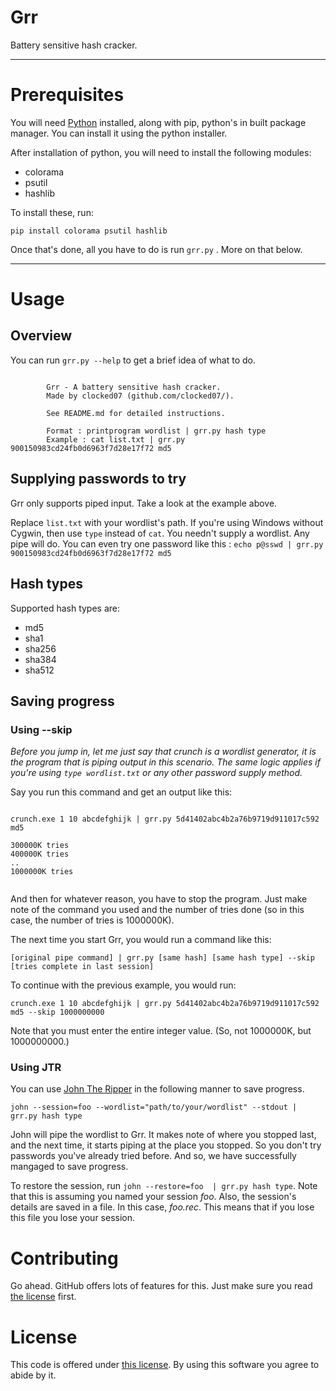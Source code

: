 # Grr
Battery sensitive hash cracker.

---

# Prerequisites

You will need <a href='https://www.python.org/'>Python</a> installed, along with pip, python's in built package manager. You can install it using the python installer.

After installation of python, you will need to install the following modules:

  - colorama
  - psutil
  - hashlib

To install these, run:

``` pip install colorama psutil hashlib ```


Once that's done, all you have to do is run ```grr.py``` . More on that below.

---

# Usage

## Overview

You can run ```grr.py --help``` to get a brief idea of what to do.

```

        Grr - A battery sensitive hash cracker.
        Made by clocked07 (github.com/clocked07/).

        See README.md for detailed instructions.

        Format : printprogram wordlist | grr.py hash type
        Example : cat list.txt | grr.py 900150983cd24fb0d6963f7d28e17f72 md5

```

## Supplying passwords to try

Grr only supports piped input. Take a look at the example above.

Replace `list.txt` with your wordlist's path. If you're using Windows without Cygwin, then use `type` instead of `cat`.
You needn't supply a wordlist. Any pipe will do. You can even try one password like this : ``` echo p@sswd | grr.py 900150983cd24fb0d6963f7d28e17f72 md5 ```


## Hash types

Supported hash types are:

  - md5
  - sha1
  - sha256
  - sha384
  - sha512


## Saving progress

### Using --skip

*Before you jump in, let me just say that crunch is a wordlist generator, it is the program that is piping output in this scenario. The same logic applies if you're using `type wordlist.txt` or any other password supply method.*

Say you run this command and get an output like this:

```

crunch.exe 1 10 abcdefghijk | grr.py 5d41402abc4b2a76b9719d911017c592 md5

300000K tries
400000K tries
..
1000000K tries


```

And then for whatever reason, you have to stop the program. Just make note of the command you used and the number of tries done (so in this case, the number of tries is 1000000K).

The next time you start Grr, you would run a command like this:

``` [original pipe command] | grr.py [same hash] [same hash type] --skip [tries complete in last session] ```

To continue with the previous example, you would run:

``` crunch.exe 1 10 abcdefghijk | grr.py 5d41402abc4b2a76b9719d911017c592 md5 --skip 1000000000 ```

Note that you must enter the entire integer value. (So, not 1000000K, but 1000000000.)

### Using JTR

You can use <a href='http://www.openwall.com/john/'>John The Ripper</a> in the following manner to save progress.

``` john --session=foo --wordlist="path/to/your/wordlist" --stdout | grr.py hash type ```

John will pipe the wordlist to Grr. It makes note of where you stopped last, and the next time, it starts piping at the place you stopped. So you don't try passwords you've already tried before. And so, we have successfully mangaged to save progress.

To restore the session, run ``` john --restore=foo  | grr.py hash type ```. Note that this is assuming you named your session *foo*. Also, the session's details are saved in a file. In this case, *foo.rec*. This means that if you lose this file you lose your session.


# Contributing

Go ahead. GitHub offers lots of features for this. Just make sure you read <a href='https://github.com/wolfrust/Grr/blob/main/LICENSE'>the license</a> first.


# License

This code is offered under <a href='https://github.com/wolfrust/Grr/blob/main/LICENSE'>this license</a>. By using this software you agree to abide by it.
